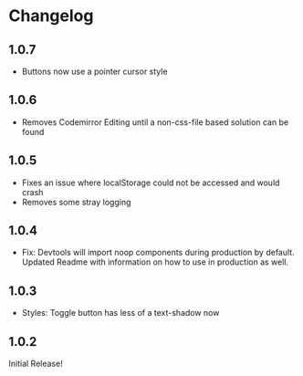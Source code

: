 # Changelog

## 1.0.7

- Buttons now use a pointer cursor style

## 1.0.6

- Removes Codemirror Editing until a non-css-file based solution can be found

## 1.0.5

- Fixes an issue where localStorage could not be accessed and would crash
- Removes some stray logging

## 1.0.4

- Fix: Devtools will import noop components during production by default. Updated Readme with information on how to use in production as well.

## 1.0.3

- Styles: Toggle button has less of a text-shadow now

## 1.0.2

Initial Release!
